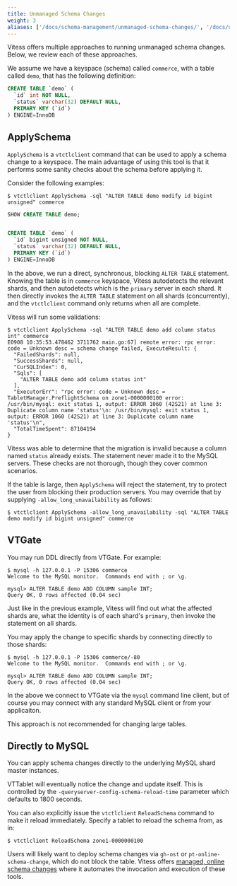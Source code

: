 ```yaml
---
title: Unmanaged Schema Changes
weight: 3
aliases: ['/docs/schema-management/unmanaged-schema-changes/', '/docs/user-guides/unmanaged-schema-changes/']
---
```


Vitess offers multiple approaches to running unmanaged schema changes. Below, we review each of these approaches.

We assume we have a keyspace (schema) called `commerce`, with a table called `demo`, that has the following definition:

```sql
CREATE TABLE `demo` (
  `id` int NOT NULL,
  `status` varchar(32) DEFAULT NULL,
  PRIMARY KEY (`id`)
) ENGINE=InnoDB
```

## ApplySchema

`ApplySchema` is a `vtctlclient` command that can be used to apply a schema change to a keyspace. The main advantage of using this tool is that it performs some sanity checks about the schema before applying it.

Consider the following examples:

```shell
$ vtctlclient ApplySchema -sql "ALTER TABLE demo modify id bigint unsigned" commerce
```
```sql
SHOW CREATE TABLE demo;


CREATE TABLE `demo` (
  `id` bigint unsigned NOT NULL,
  `status` varchar(32) DEFAULT NULL,
  PRIMARY KEY (`id`)
) ENGINE=InnoDB
```
In the above, we run a direct, synchronous, blocking `ALTER TABLE` statement. Knowing the table is in `commerce` keyspace, Vitess autodetects the relevant shards, and then autodetects which is the `primary` server in each shard. It then directly invokes the `ALTER TABLE` statement on all shards (concurrently), and the `vtctlclient` command only returns when all are complete.

Vitess will run some validations:

```shell
$ vtctlclient ApplySchema -sql "ALTER TABLE demo add column status int" commerce
E0908 10:35:53.478462 3711762 main.go:67] remote error: rpc error: code = Unknown desc = schema change failed, ExecuteResult: {
  "FailedShards": null,
  "SuccessShards": null,
  "CurSQLIndex": 0,
  "Sqls": [
    "ALTER TABLE demo add column status int"
  ],
  "ExecutorErr": "rpc error: code = Unknown desc = TabletManager.PreflightSchema on zone1-0000000100 error: /usr/bin/mysql: exit status 1, output: ERROR 1060 (42S21) at line 3: Duplicate column name 'status'\n: /usr/bin/mysql: exit status 1, output: ERROR 1060 (42S21) at line 3: Duplicate column name 'status'\n",
  "TotalTimeSpent": 87104194
}
```

Vitess was able to determine that the migration is invalid because a column named `status` already exists. The statement never made it to the MySQL servers. These checks are not thorough, though they cover common scenarios.

If the table is large, then `ApplySchema` will reject the statement, try to protect the user from blocking their production servers. You may override that by supplying `-allow_long_unavailability` as follows:

```shell
$ vtctlclient ApplySchema -allow_long_unavailability -sql "ALTER TABLE demo modify id bigint unsigned" commerce
```


## VTGate

You may run DDL directly from VTGate. For example:

```shell
$ mysql -h 127.0.0.1 -P 15306 commerce
Welcome to the MySQL monitor.  Commands end with ; or \g.

mysql> ALTER TABLE demo ADD COLUMN sample INT;
Query OK, 0 rows affected (0.04 sec)
```

Just like in the previous example, Vitess will find out what the affected shards are, what the identity is of each shard's `primary`, then invoke the statement on all shards.

You may apply the change to specific shards by connecting directly to those shards:

```shell
$ mysql -h 127.0.0.1 -P 15306 commerce/-80
Welcome to the MySQL monitor.  Commands end with ; or \g.

mysql> ALTER TABLE demo ADD COLUMN sample INT;
Query OK, 0 rows affected (0.04 sec)
```

In the above we connect to VTGate via the `mysql` command line client, but of course you may connect with any standard MySQL client or from your applicaiton.

This approach is not recommended for changing large tables.

## Directly to MySQL

You can apply schema changes directly to the underlying MySQL shard master instances. 

VTTablet will eventually notice the change and update itself. This is controlled by the `-queryserver-config-schema-reload-time` parameter which defaults to 1800 seconds.

You can also explicitly issue the `vtctlclient` `ReloadSchema` command to make it reload immediately. Specify a tablet to reload the schema from, as in:

```shell
$ vtctlclient ReloadSchema zone1-0000000100
```

Users will likely want to deploy schema changes via `gh-ost` or `pt-online-schema-change`, which do not block the table. Vitess offers [managed, online schema changes](../managed-online-schema-changes/) where it automates the invocation and execution of these tools.
